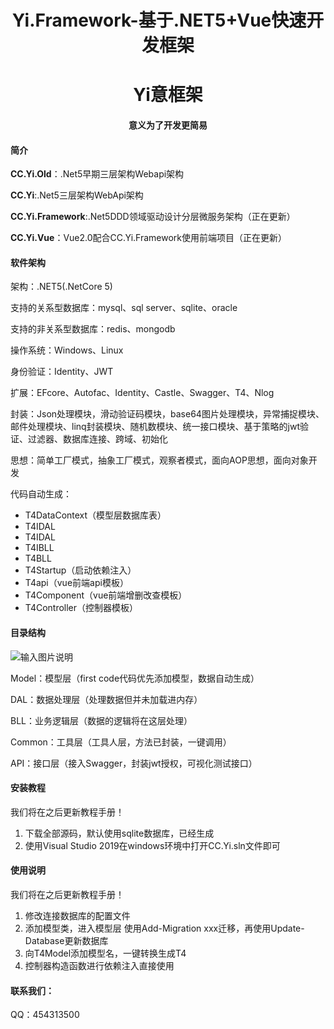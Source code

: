 <h1 align="center">Yi.Framework-基于.NET5+Vue快速开发框架</h1>
<h1 align="center">Yi意框架</h1>
<h4 align="center">意义为了开发更简易</h4>

#### 简介

**CC.Yi.Old**：.Net5早期三层架构Webapi架构

**CC.Yi**:.Net5三层架构WebApi架构

**CC.Yi.Framework**:.Net5DDD领域驱动设计分层微服务架构（正在更新）

**CC.Yi.Vue**：Vue2.0配合CC.Yi.Framework使用前端项目（正在更新）

#### 软件架构
架构：.NET5(.NetCore 5)

支持的关系型数据库：mysql、sql server、sqlite、oracle

支持的非关系型数据库：redis、mongodb

操作系统：Windows、Linux

身份验证：Identity、JWT

扩展：EFcore、Autofac、Identity、Castle、Swagger、T4、Nlog

封装：Json处理模块，滑动验证码模块，base64图片处理模块，异常捕捉模块、邮件处理模块、linq封装模块、随机数模块、统一接口模块、基于策略的jwt验证、过滤器、数据库连接、跨域、初始化

思想：简单工厂模式，抽象工厂模式，观察者模式，面向AOP思想，面向对象开发

代码自动生成：

 - T4DataContext（模型层数据库表）
 - T4IDAL
 - T4IDAL
 - T4IBLL
 - T4BLL
 - T4Startup（启动依赖注入）
 - T4api（vue前端api模板）
 - T4Component（vue前端增删改查模板）
 - T4Controller（控制器模板）

#### 目录结构
![输入图片说明](https://images.gitee.com/uploads/images/2021/0321/023715_59bef411_3049273.png "屏幕截图.png")

Model：模型层（first code代码优先添加模型，数据自动生成）

DAL：数据处理层（处理数据但并未加载进内存）

BLL：业务逻辑层（数据的逻辑将在这层处理）

Common：工具层（工具人层，方法已封装，一键调用）

API：接口层（接入Swagger，封装jwt授权，可视化测试接口）


#### 安装教程
我们将在之后更新教程手册！

1.  下载全部源码，默认使用sqlite数据库，已经生成
2.  使用Visual Studio 2019在windows环境中打开CC.Yi.sln文件即可


#### 使用说明
我们将在之后更新教程手册！

1.  修改连接数据库的配置文件
2.  添加模型类，进入模型层 使用Add-Migration xxx迁移，再使用Update-Database更新数据库
3.  向T4Model添加模型名，一键转换生成T4
4.  控制器构造函数进行依赖注入直接使用

#### 联系我们：
QQ：454313500


